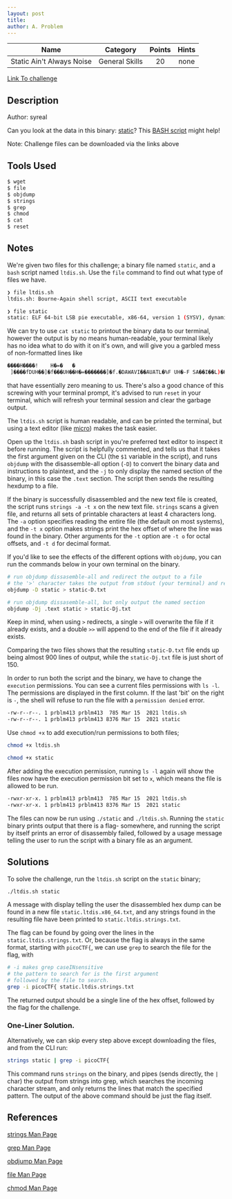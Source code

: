 ```yaml
---
layout: post
title: 
author: A. Problem
---
```



|           Name            |    Category    | Points | Hints |
|:-------------------------:|:--------------:|:------:|:-----:|
| Static Ain't Always Noise | General Skills |   20   | none  |

[Link To challenge](https://play.picoctf.org/practice/challenge/163)

## Description
Author: syreal

Can you look at the data in this binary: [static](https://mercury.picoctf.net/static/ff4e569d6b49b92d090796d4631a2577/static)? This [BASH script](https://mercury.picoctf.net/static/ff4e569d6b49b92d090796d4631a2577/ltdis.sh) might help!

Note: Challenge files can be downloaded via the links above
## Tools Used
```bash
$ wget
$ file
$ objdump
$ strings
$ grep
$ chmod
$ cat
$ reset
```

## Notes
We're given two files for this challenge; a binary file named `static`, and a `bash` script named `ltdis.sh`.
Use the `file` command to find out what type of files we have.
```bash
❯ file ltdis.sh 
ltdis.sh: Bourne-Again shell script, ASCII text executable

❯ file static
static: ELF 64-bit LSB pie executable, x86-64, version 1 (SYSV), dynamically linked, interpreter /lib64/ld-linux-x86-64.so.2, for GNU/Linux 3.2.0, BuildID[sha1]=17ad46e6c58b7c40148a89923e314662595d101b, not stripped
```

We can try to use `cat static` to printout the binary data to our terminal, however the output is by no means human-readable, your terminal likely has no idea what to do with it on it's own, and will give you a garbled mess of non-formatted lines like
```bash
����H����!    H�=�	 �
 ]����fDUH��]�f���UH��H�=�������]�f.�DAWAVI��AUATL�%F UH�-F SA��I��L)�H�H���W���H��t 1��L��L��D
```
that have essentially zero meaning to us. There's also a good chance of this screwing with your terminal prompt, it's advised to run `reset` in your terminal, which will refresh your terminal session and clear the garbage output.

The `ltdis.sh` script is human readable, and can be printed the terminal, but using a text editor (like [micro](https://micro-editor.github.io/)) makes the task easier.

Open up the `ltdis.sh` bash script in you're preferred text editor to inspect it before running. The script is helpfully commented, and tells us that it takes the first argument given on the CLI (the `$1` variable in the script), and runs `objdump` with the disassemble-all option (`-D`) to convert the binary data and instructions to plaintext, and the `-j` to only display the named section of the binary, in this case the `.text` section. The script then sends the resulting hexdump to a file.

If the binary is successfully disassembled and the new text file is created, the script runs `strings -a -t x` on the new text file. `strings` scans a given file, and returns all sets of printable characters at least 4 characters long. The `-a` option specifies reading the entire file (the default on most systems), and the `-t x` option makes strings print the hex offset of where the line was found in the binary. Other arguments for the `-t` option are `-t o` for octal offsets, and `-t d` for decimal format.

If you'd like to see the effects of the different options with `objdump`, you can run the commands below in your own terminal on the binary.
```bash
# run objdump dissasemble-all and redirect the output to a file
# the '>' character takes the output from stdout (your terminal) and redirects it to a new file.
objdump -D static > static-D.txt

# run objdump dissasemble-all, but only output the named section
objdump -Dj .text static > static-Dj.txt
```

Keep in mind, when using `>` redirects, a single `>` will overwrite the file if it already exists, and a double `>>` will append to the end of the file if it already exists. 

Comparing the two files shows that the resulting `static-D.txt` file ends up being almost 900 lines of output, while the `static-Dj.txt` file is just short of 150.

In order to run both the script and the binary, we have to change the `execution` permissions. You can see a current files permissions with `ls -l`. The permissions are displayed in the first column. If the last 'bit' on the right is `-`, the shell will refuse to run the file with a `permission denied` error.
```bash
-rw-r--r--. 1 prblm413 prblm413  785 Mar 15  2021 ltdis.sh
-rw-r--r--. 1 prblm413 prblm413 8376 Mar 15  2021 static
```

Use `chmod +x` to add execution/run permissions to both files;
```bash
chmod +x ltdis.sh

chmod +x static
```

After adding the execution permission, running `ls -l` again will show the files now have the execution permission bit set to `x`, which means the file is allowed to be run.
```bash
-rwxr-xr-x. 1 prblm413 prblm413  785 Mar 15  2021 ltdis.sh
-rwxr-xr-x. 1 prblm413 prblm413 8376 Mar 15  2021 static
```

The files can now be run using `./static` and `./ltdis.sh`.
Running the `static` binary prints output that there is a flag- somewhere, and running the script by itself prints an error of disassembly failed, followed by a usage message telling the user to run the script with a binary file as an argument.


## Solutions
To solve the challenge, run the `ltdis.sh` script on the `static` binary;
```bash
./ltdis.sh static
```
A message with display telling the user the disassembled hex dump can be found in a new file `static.ltdis.x86_64.txt`, and any strings found in the resulting file have been printed to `static.ltdis.strings.txt`.

The flag can be found by going over the lines in the `static.ltdis.strings.txt`. Or, because the flag is always in the same format, starting with `picoCTF{`, we can use `grep` to search the file for the flag, with
```bash
# -i makes grep caseINsensitive
# the pattern to search for is the first argument
# followed by the file to search.
grep -i picoCTF{ static.ltdis.strings.txt
```
The returned output should be a single line of the hex offset, followed by the flag for the challenge.

### One-Liner Solution.
Alternatively, we can skip every step above except downloading the files, and from the CLI run:
```bash
strings static | grep -i picoCTF{
```
This command runs `strings` on the binary, and pipes (sends directly, the `|` char) the output from strings into grep, which searches the incoming character stream, and only returns the lines that match the specified pattern.
The output of the above command should be just the flag itself.

## References
[strings Man Page](https://man7.org/linux/man-pages/man1/strings.1.html)

[grep Man Page](https://linux.die.net/man/1/grep)

[obdjump Man Page](https://linux.die.net/man/1/objdump)

[file Man Page](https://linux.die.net/man/1/file)

[chmod Man Page](https://linux.die.net/man/1/chmod)

